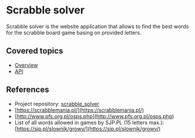 # Scrabble solver

Scrabble solver is the website application that allows to find the best words for the scrabble board game basing on provided letters.

## Covered topics 
- [Overview](overview.md)
- [API](api.md)

## References
- Project repository: [scrabble_solver](https://github.com/rafalsiniewicz/scrabble_solver)
- [https://scrabblemania.pl/](https://scrabblemania.pl/)
- [http://www.pfs.org.pl/osps.php](http://www.pfs.org.pl/osps.php)
- List of all words allowed in games by SJP.PL (15 letters max.): [https://sjp.pl/slownik/growy/](https://sjp.pl/slownik/growy/)
